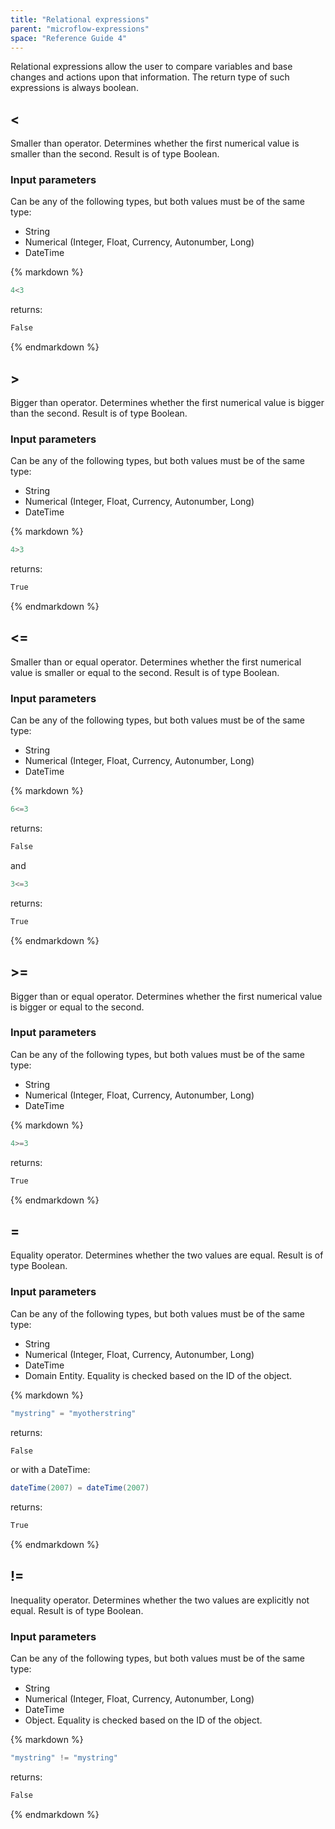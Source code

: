 ```yaml
---
title: "Relational expressions"
parent: "microflow-expressions"
space: "Reference Guide 4"
---
```

Relational expressions allow the user to compare variables and base changes and actions upon that information. The return type of such expressions is always boolean.

## <

Smaller than operator. Determines whether the first numerical value is smaller than the second.
Result is of type Boolean.

### Input parameters

Can be any of the following types, but both values must be of the same type:

*   String
*   Numerical (Integer, Float, Currency, Autonumber, Long)
*   DateTime

<div class="alert alert-info">{% markdown %}

```java
4<3

```

returns:

```java
False

```

{% endmarkdown %}</div>

## >

Bigger than operator. Determines whether the first numerical value is bigger than the second.
Result is of type Boolean.

### Input parameters

Can be any of the following types, but both values must be of the same type:

*   String
*   Numerical (Integer, Float, Currency, Autonumber, Long)
*   DateTime

<div class="alert alert-info">{% markdown %}

```java
4>3

```

returns:

```java
True

```

{% endmarkdown %}</div>

## <=

Smaller than or equal operator. Determines whether the first numerical value is smaller or equal to the second.
Result is of type Boolean.

### Input parameters

Can be any of the following types, but both values must be of the same type:

*   String
*   Numerical (Integer, Float, Currency, Autonumber, Long)
*   DateTime

<div class="alert alert-info">{% markdown %}

```java
6<=3

```

returns:

```java
False

```

and

```java
3<=3

```

returns:

```java
True

```

{% endmarkdown %}</div>

## >=

Bigger than or equal operator. Determines whether the first numerical value is bigger or equal to the second.

### Input parameters

Can be any of the following types, but both values must be of the same type:

*   String
*   Numerical (Integer, Float, Currency, Autonumber, Long)
*   DateTime

<div class="alert alert-info">{% markdown %}

```java
4>=3

```

returns:

```java
True

```

{% endmarkdown %}</div>

## =

Equality operator. Determines whether the two values are equal.
Result is of type Boolean.

### Input parameters

Can be any of the following types, but both values must be of the same type:

*   String
*   Numerical (Integer, Float, Currency, Autonumber, Long)
*   DateTime
*   Domain Entity. Equality is checked based on the ID of the object.

<div class="alert alert-info">{% markdown %}

```java
"mystring" = "myotherstring"

```

returns:

```java
False

```

or with a DateTime:

```java
dateTime(2007) = dateTime(2007)

```

returns:

```java
True

```

{% endmarkdown %}</div>

## !=

Inequality operator. Determines whether the two values are explicitly not equal.
Result is of type Boolean.

### Input parameters

Can be any of the following types, but both values must be of the same type:

*   String
*   Numerical (Integer, Float, Currency, Autonumber, Long)
*   DateTime
*   Object. Equality is checked based on the ID of the object.

<div class="alert alert-info">{% markdown %}

```java
"mystring" != "mystring"

```

returns:

```java
False

```

{% endmarkdown %}</div>
